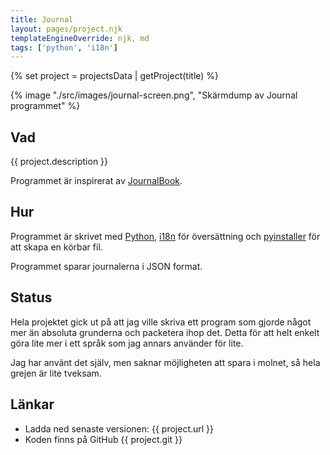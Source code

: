 ```yaml
---
title: Journal
layout: pages/project.njk
templateEngineOverride: njk, md
tags: ['python', 'i18n']
---
```


{% set project = projectsData | getProject(title) %}

{% image "./src/images/journal-screen.png", "Skärmdump av Journal programmet" %}

## Vad

{{ project.description }}

Programmet är inspirerat av [JournalBook](https://github.com/trys/JournalBook).



## Hur

Programmet är skrivet med [Python](https://www.python.org/), [i18n](https://github.com/danhper/python-i18n) för översättning och [pyinstaller](https://pyinstaller.org/en/stable/) för att skapa en körbar fil.

Programmet sparar journalerna i JSON format.

## Status

Hela projektet gick ut på att jag ville skriva ett program som gjorde något mer än absoluta grunderna och packetera ihop det. Detta för att helt enkelt göra lite mer i ett språk som jag annars använder för lite.

Jag har använt det själv, men saknar möjligheten att spara i molnet, så hela grejen är lite tveksam.

## Länkar

- Ladda ned senaste versionen: {{ project.url }}
- Koden finns på GitHub {{ project.git }}